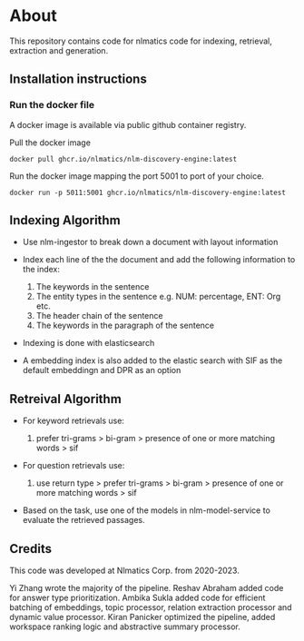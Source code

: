 # About

This repository contains code for nlmatics code for indexing, retrieval, extraction and generation.

## Installation instructions

### Run the docker file
A docker image is available via public github container registry. 

Pull the docker image
```
docker pull ghcr.io/nlmatics/nlm-discovery-engine:latest
```
Run the docker image mapping the port 5001 to port of your choice. 
```
docker run -p 5011:5001 ghcr.io/nlmatics/nlm-discovery-engine:latest
```

## Indexing Algorithm

- Use nlm-ingestor to break down a document with layout information
- Index each line of the the document and add the following information to the index:
    1. The keywords in the sentence
    2. The entity types in the sentence e.g. NUM: percentage, ENT: Org etc.
    3. The header chain of the sentence
    4. The keywords in the paragraph of the sentence

- Indexing is done with elasticsearch
- A embedding index is also added to the elastic search with SIF as the default embeddingn and DPR as an option

## Retreival Algorithm

- For keyword retrievals use:
    1. prefer tri-grams > bi-gram > presence of one or more matching words > sif
- For question retrievals use:
    1. use return type > prefer tri-grams > bi-gram > presence of one or more matching words > sif

- Based on the task, use one of the models in nlm-model-service to evaluate the retrieved passages.

## Credits

This code was developed at Nlmatics Corp. from 2020-2023.

Yi Zhang wrote the majority of the pipeline. Reshav Abraham added code for answer type prioritization. Ambika Sukla added code for efficient batching of embeddings, topic processor, relation extraction processor and dynamic value processor. Kiran Panicker optimized the pipeline, added workspace ranking logic and abstractive summary processor.